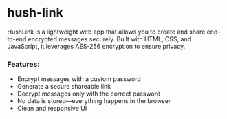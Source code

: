 # hush-link

HushLink is a lightweight web app that allows you to create and share end-to-end encrypted messages securely. Built with HTML, CSS, and JavaScript, it leverages AES-256 encryption to ensure privacy.

### Features:
- Encrypt messages with a custom password
- Generate a secure shareable link
- Decrypt messages only with the correct password
- No data is stored—everything happens in the browser
- Clean and responsive UI
